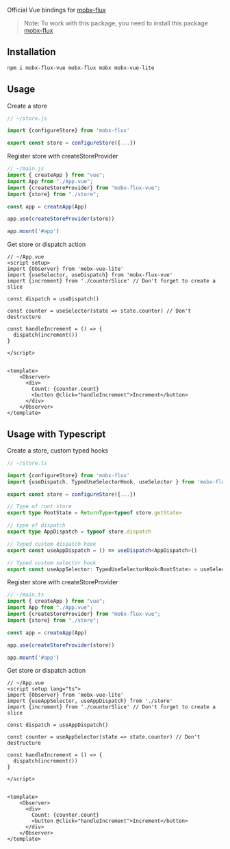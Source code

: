 Official Vue bindings for [mobx-flux](https://www.npmjs.com/package/mobx-flux)

> Note: To work with this package, you need to install this package [mobx-flux](https://www.npmjs.com/package/mobx-flux) 

## Installation

```sh
npm i mobx-flux-vue mobx-flux mobx mobx-vue-lite
```

## Usage

Create a store

```js
// ~/store.js

import {configureStore} from 'mobx-flux'

export const store = configureStore({...})
```
Register store with createStoreProvider

```js
// ~/main.js
import { createApp } from "vue";
import App from "./App.vue";
import {createStoreProvider} from "mobx-flux-vue";
import {store} from "./store";

const app = createApp(App)

app.use(createStoreProvider(store))

app.mount('#app')
```

Get store or dispatch action
```vue
// ~/App.vue
<script setup>
import {Observer} from 'mobx-vue-lite'
import {useSelector, useDispatch} from 'mobx-flux-vue'
import {increment} from './counterSlice' // Don't forget to create a slice

const dispatch = useDispatch()

const counter = useSelector(state => state.counter) // Don't destructure

const handleIncrement = () => {
  dispatch(increment())
}

</script>


<template>
    <Observer>
      <div>
        Count: {counter.count}
        <button @click="handleIncrement">Increment</button>
      </div>
    </Observer>
</template>
```

## Usage with Typescript

Create a store, custom typed hooks

```ts
// ~/store.ts

import {configureStore} from 'mobx-flux'
import {useDispatch, TypedUseSelectorHook, useSelector } from 'mobx-flux-vue'

export const store = configureStore({...})

// Type of root store
export type RootState = ReturnType<typeof store.getState>

// type of dispatch
export type AppDispatch = typeof store.dispatch

// Typed custom dispatch hook
export const useAppDispatch = () => useDispatch<AppDispatch>()

// Typed custom selector hook
export const useAppSelector: TypedUseSelectorHook<RootState> = useSelector


```
Register store with createStoreProvider

```ts
// ~/main.ts
import { createApp } from "vue";
import App from "./App.vue";
import {createStoreProvider} from "mobx-flux-vue";
import {store} from "./store";

const app = createApp(App)

app.use(createStoreProvider(store))

app.mount('#app')
```

Get store or dispatch action
```vue
// ~/App.vue
<script setup lang="ts">
import {Observer} from 'mobx-vue-lite'
import {useAppSelector, useAppDispatch} from './store'
import {increment} from './counterSlice' // Don't forget to create a slice

const dispatch = useAppDispatch()

const counter = useAppSelector(state => state.counter) // Don't destructure

const handleIncrement = () => {
  dispatch(increment())
}

</script>


<template>
    <Observer>
      <div>
        Count: {counter.count}
        <button @click="handleIncrement">Increment</button>
      </div>
    </Observer>
</template>
```